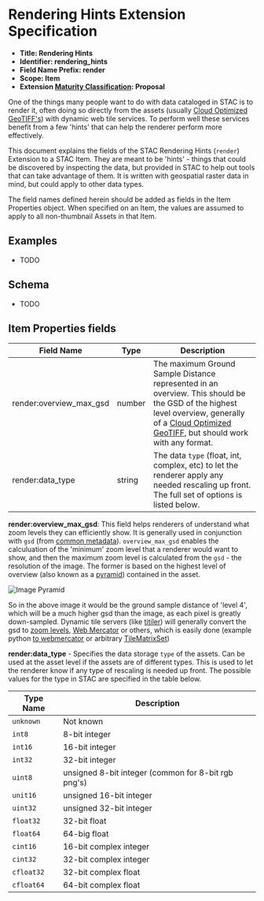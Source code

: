 # Rendering Hints Extension Specification

- **Title: Rendering Hints**
- **Identifier: rendering_hints**
- **Field Name Prefix: render**
- **Scope: Item**
- **Extension [Maturity Classification](../README.md#extension-maturity): Proposal**

One of the things many people want to do with data cataloged in STAC is to render it, often doing so directly
from the assets (usually [Cloud Optimized GeoTIFF's](http://cogeo.org)) with dynamic web tile services. To 
perform well these services benefit from a few 'hints' that can help the renderer perform more effectively. 

This document explains the fields of the STAC Rendering Hints (`render`) Extension to a STAC Item. They are meant
to be 'hints' - things that could be discovered by inspecting the data, but provided in STAC to help out tools
that can take advantage of them. It is written with geospatial raster data in mind, but could apply to other data types.

The field names defined herein should be added as fields in the Item Properties object. When specified on an Item, 
the values are assumed to apply to all non-thumbnail Assets in that Item. 

## Examples

- TODO

## Schema

- TODO

## Item Properties fields

| Field Name       | Type                     | Description |
| ---------------- | ------------------------ | ----------- |
| render:overview_max_gsd  | number | The maximum Ground Sample Distance represented in an overview. This should be the GSD of the highest level overview, generally of a [Cloud Optimized GeoTIFF](http://cogeo.org), but should work with any format. |
| render:data_type    | string | The data `type` (float, int, complex, etc) to let the renderer apply any needed rescaling up front. The full set of options is listed below. |

**render:overview_max_gsd**: This field helps renderers of understand what zoom levels they can efficiently show. It is 
generally used in conjunction with `gsd` (from [common metadata](https://github.com/radiantearth/stac-spec/blob/master/item-spec/common-metadata.md#instrument)). `overview_max_gsd` enables the calculuation of the 'minimum' zoom level that a renderer
would want to show, and then the maximum zoom level is calculated from the `gsd` - the resolution of the image. The former
is based on the highest level of overview (also known as a [pyramid](https://en.wikipedia.org/wiki/Pyramid_(image_processing)))
contained in the asset. 

![Image Pyramid](https://en.wikipedia.org/wiki/Pyramid_(image_processing)#/media/File:Image_pyramid.svg)

So in the above image it would be the ground sample distance of 'level 4', which will be a much higher gsd than the image,
as each pixel is greatly down-sampled. Dynamic tile servers (like [titiler](https://github.com/developmentseed/titiler)) will
generally convert the gsd to [zoom 
levels](https://wiki.openstreetmap.org/wiki/Zoom_levels), [Web Mercator](https://en.wikipedia.org/wiki/Web_Mercator_projection) 
or others, which is easily done (example python [to webmercator](https://github.com/cogeotiff/rio-cogeo/blob/b9b57301c2b7a4be560c887176c282e68ca63c27/rio_cogeo/utils.py#L62-L66) or arbitrary [TileMatrixSet](https://github.com/cogeotiff/rio-tiler-crs/blob/834bcf3d39cdc555b3ce930439ab186d00fd5fc5/rio_tiler_crs/cogeo.py#L98-L105))

**render:data_type** - Specifies the data storage `type` of the assets. Can be used at the asset level if the assets are of
different types. This is used to let the renderer know if any type of rescaling is needed up front. The possible values
for the type in STAC are specified in the table below.

| Type Name | Description |
|-----------|-------------|
| `unknown` | Not known   |
| `int8`    | 8-bit integer  |
| `int16`   | 16-bit integer |
| `int32`   | 32-bit integer |
| `uint8`   | unsigned 8-bit integer (common for 8-bit rgb png's)
| `unit16`  | unsigned 16-bit integer |
| `uint32`  | unsigned 32-bit integer |
| `float32` | 32-bit float |
| `float64` | 64-big float |
| `cint16`  | 16-bit complex integer |
| `cint32`  | 32-bit complex integer |
| `cfloat32` | 32-bit complex float |
| `cfloat64` | 64-bit complex float |
